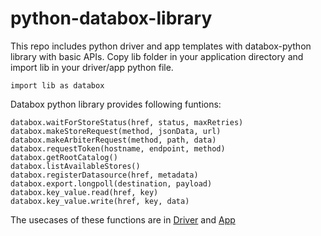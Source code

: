 # python-databox-library

This repo includes python driver and app templates with databox-python library with basic APIs.  Copy lib folder in your application directory and import lib in your driver/app python file.
```
import lib as databox
```
Databox python library provides following funtions:

```
databox.waitForStoreStatus(href, status, maxRetries)
databox.makeStoreRequest(method, jsonData, url)
databox.makeArbiterRequest(method, path, data)
databox.requestToken(hostname, endpoint, method)
databox.getRootCatalog()
databox.listAvailableStores()
databox.registerDatasource(href, metadata)
databox.export.longpoll(destination, payload)
databox.key_value.read(href, key)
databox.key_value.write(href, key, data)
```

The usecases of these functions are in [Driver](./samples/driver-hello-world/test.py) and [App](./samples/app-hello-world/test.py)
